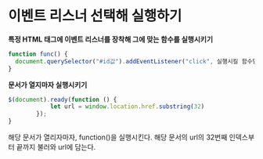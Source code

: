 이벤트 리스너 선택해 실행하기
==


**특정 HTML 태그에 이벤트 리스너를 장착해 그에 맞는 함수를 실행시키기**

```javascript
function func() {
  document.querySelector("#id값").addEventListener("click", 실행시킬 함수명);
}
```



**문서가 열지마자 실행시키기**

```javascript
$(document).ready(function () {
            let url = window.location.href.substring(32)
        });
}
```

해당 문서가 열리자마자, function()을 실행시킨다. 해당 문서의 url의 32번째 인덱스부터 끝까지 불러와 url에 담는다.

